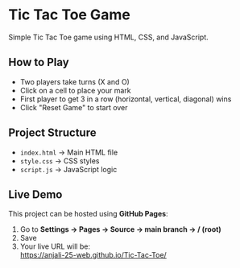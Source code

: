 # Tic Tac Toe Game

Simple Tic Tac Toe game using HTML, CSS, and JavaScript.

## How to Play
- Two players take turns (X and O)
- Click on a cell to place your mark
- First player to get 3 in a row (horizontal, vertical, diagonal) wins
- Click "Reset Game" to start over

## Project Structure
- `index.html` → Main HTML file
- `style.css` → CSS styles
- `script.js` → JavaScript logic

## Live Demo
This project can be hosted using **GitHub Pages**:
1. Go to **Settings → Pages → Source → main branch → / (root)**
2. Save
3. Your live URL will be:  
 https://anjali-25-web.github.io/Tic-Tac-Toe/

